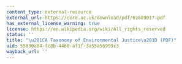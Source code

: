 ```yaml
---
content_type: external-resource
external_url: https://core.ac.uk/download/pdf/61689017.pdf
has_external_license_warning: true
license: https://en.wikipedia.org/wiki/All_rights_reserved
status: ''
title: "\u201CA Taxonomy of Environmental Justice\u201D (PDF)"
uid: 55830a84-fc8b-4460-af1f-3a55a56999c3
wayback_url: ''
---
```

